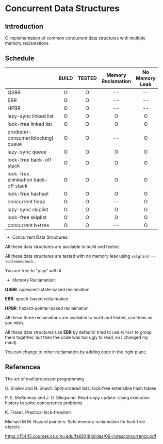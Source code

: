 # Concurrent Data Structures

## Introduction

C implementation of common concurrent data structures with multiple memory reclamations.

## Schedule

|                                      | BUILD | TESTED | Memory Reclamation | No Memory Leak |
| ------------------------------------ | :---: | :----: | :----------------: | :------------: |
| QSBR                                 |   O   |   O    |         --         |       --       |
| EBR                                  |   O   |   O    |         --         |       --       |
| HPBR                                 |   O   |   O    |         --         |       --       |
| lazy-sync linked list                |   O   |   O    |         O          |       O        |
| lock-free linked list                |   O   |   O    |         O          |       O        |
| producer-consumer(blocking) queue    |   O   |   O    |         --         |       O        |
| lazy-sync queue                      |   O   |   O    |         O          |       O        |
| lock-free back-off stack             |   O   |   O    |         O          |       O        |
| lock-free elimination back-off stack |   O   |   O    |         O          |       O        |
| lock-free hashset                    |   O   |   O    |         O          |       O        |
| concurrent heap                      |   O   |   O    |         --         |       O        |
| lazy-sync skiplist                   |   O   |   O    |         O          |       O        |
| lock-free skiplist                   |   O   |   O    |         O          |       O        |
| concurrent b+tree                    |   O   |   O    |         --         |       O        |

* Concurrent Data Structures:

All these data structures are available to build and tested.

All these data structures are tested with no memory leak using ```valgrind --tool=memcheck``` .

You are free to "play" with it. 

* Memory Reclamation:

**QSBR**: quiescent-state-based reclamation

**EBR**: epoch-based reclaimation

**HPBR**: hazard-pointer-based reclaimation

All these three reclamations are available to build and tested, use them as you wish.

All these data structures use **EBR** by default(I tried to use ```#ifdef``` to group them together, but then the code was too ugly to read, so I changed my mind). 

You can change to other reclamation by adding code in the right place.


## References

The art of multiprocessor programming

O. Shalev and N. Shavit. Split-ordered lists: lock-free extensible hash tables

P. E. McKenney and J. D. Slingwine. Read-copy update: Using execution history to solve concurrency problems

K. Fraser. Practical lock-freedom

Michael M M. Hazard pointers: Safe memory reclamation for lock-free objects

https://15445.courses.cs.cmu.edu/fall2018/slides/09-indexconcurrency.pdf